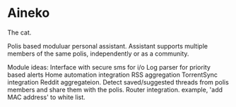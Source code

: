 Aineko
======

The cat.

Polis based moduluar personal assistant. Assistant supports multiple members of the same polis, independently or as a community.

Module ideas:
  Interface with secure sms for i/o
  Log parser for priority based alerts
  Home automation integration
  RSS aggregation
  TorrentSync integration
  Reddit aggregateion. Detect saved/suggested threads from polis members and share them with the polis.
  Router integration. example, 'add MAC address' to white list.
  
